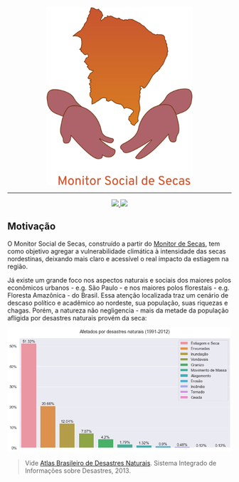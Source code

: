 <p align="center">
    <a href="#">
        <img style="cursor: default;" src="./logo/logo.svg" height="400px">
    <a/>
</p>

--------

<p align="center">
    <a href="https://app.codacy.com/manual/jcezarms/monitor-social-de-secas?utm_source=github.com&utm_medium=referral&utm_content=jcezarms/monitor-social-de-secas&utm_campaign=Badge_Grade_Dashboard">
        <img src="https://api.codacy.com/project/badge/Grade/63830b4fa6be4a6bbb8d6928c46e35cd" />
    <a href="https://github.com/jcezarms/monitor-social-de-secas/graphs/contributors">
        <img src="https://img.shields.io/github/contributors/jcezarms/monitor-social-de-secas.svg" />
    </a>
</p>

## Motivação
O Monitor Social de Secas, construído a partir do [Monitor de Secas](http://monitordesecas.ana.gov.br/mapa), tem como objetivo agregar a vulnerabilidade climática à intensidade das secas nordestinas, deixando mais claro e acessível o real impacto da estiagem na região.

Já existe um grande foco nos aspectos naturais e sociais dos maiores polos econômicos urbanos - e.g. São Paulo - e nos maiores polos florestais - e.g. Floresta Amazônica - do Brasil. Essa atenção localizada traz um cenário de descaso político e acadêmico ao nordeste, sua população, suas riquezas e chagas. Porém, a natureza não negligencia - mais da metade da população afligida por desastres naturais provém da seca:

![Afetados por disastres 1991-2012](./reports/figures/atlas_desastres.png)
> Vide [Atlas Brasileiro de Desastres Naturais](https://s2id.mi.gov.br/paginas/atlas/). Sistema Integrado de Informações sobre Desastres, 2013.